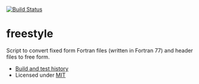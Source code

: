 
[![Build Status](https://travis-ci.org/bast/freestyle.svg?branch=master)](https://travis-ci.org/bast/freestyle/builds)

# freestyle

Script to convert fixed form Fortran files (written in Fortran 77) and
header files to free form.

- [Build and test history](https://travis-ci.org/bast/freestyle/builds)
- Licensed under [MIT](../master/LICENSE)
